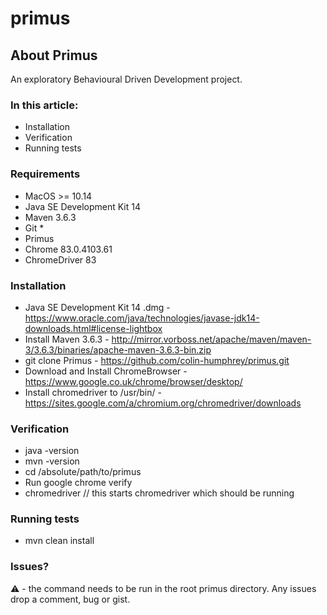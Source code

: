 # primus

## About Primus

An exploratory Behavioural Driven Development project.

### In this article:

* Installation
* Verification
* Running tests

### Requirements

* MacOS >= 10.14
* Java SE Development Kit 14
* Maven 3.6.3
* Git *
* Primus
* Chrome 83.0.4103.61
* ChromeDriver 83

### Installation

* Java SE Development Kit 14 .dmg - https://www.oracle.com/java/technologies/javase-jdk14-downloads.html#license-lightbox
* Install Maven 3.6.3 - http://mirror.vorboss.net/apache/maven/maven-3/3.6.3/binaries/apache-maven-3.6.3-bin.zip
* git clone Primus - https://github.com/colin-humphrey/primus.git
* Download and Install ChromeBrowser -  https://www.google.co.uk/chrome/browser/desktop/
* Install chromedriver to /usr/bin/ - https://sites.google.com/a/chromium.org/chromedriver/downloads

### Verification
* java -version
* mvn -version
* cd /absolute/path/to/primus
* Run google chrome verify
* chromedriver // this starts chromedriver which should be running

### Running tests
* mvn clean install

### Issues?
⚠  - the command needs to be run in the root primus directory.  Any issues drop a comment, bug or gist.
